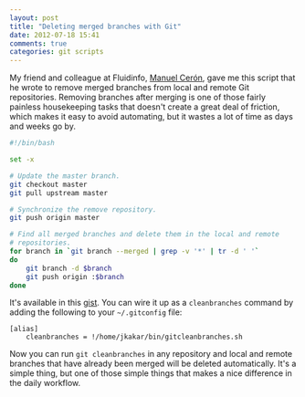 ```yaml
---
layout: post
title: "Deleting merged branches with Git"
date: 2012-07-18 15:41
comments: true
categories: git scripts
---
```


My friend and colleague at Fluidinfo,
[Manuel Cerón](https://twitter.com/ceronman), gave me this script that
he wrote to remove merged branches from local and remote Git
repositories.  Removing branches after merging is one of those fairly
painless housekeeping tasks that doesn't create a great deal of
friction, which makes it easy to avoid automating, but it wastes a lot
of time as days and weeks go by.

``` bash
#!/bin/bash

set -x

# Update the master branch.
git checkout master
git pull upstream master

# Synchronize the remove repository.
git push origin master

# Find all merged branches and delete them in the local and remote
# repositories.
for branch in `git branch --merged | grep -v '*' | tr -d ' '`
do
    git branch -d $branch
    git push origin :$branch
done
```

It's available in this [gist](https://gist.github.com/3139743).  You
can wire it up as a `cleanbranches` command by adding the following to
your `~/.gitconfig` file:

```
[alias]
    cleanbranches = !/home/jkakar/bin/gitcleanbranches.sh
```

Now you can run `git cleanbranches` in any repository and local and
remote branches that have already been merged will be deleted
automatically.  It's a simple thing, but one of those simple things
that makes a nice difference in the daily workflow.
